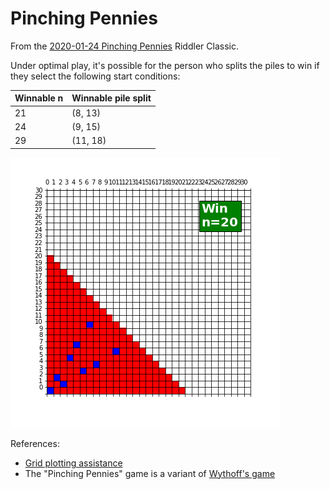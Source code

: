 # Pinching Pennies

From the [2020-01-24 Pinching Pennies](https://fivethirtyeight.com/features/how-many-pennies-should-you-pinch/) Riddler Classic.

Under optimal play, it's possible for the person who splits the piles to win if they select the following start conditions: 

Winnable n | Winnable pile split
---------- | -------------------
21 | (8, 13)
24 | (9, 15)
29 | (11, 18)

![Pass/fail gif](https://raw.githubusercontent.com/setalyas/Riddler/master/2020-01-24%20Classic_Pinching%20Pennies/20200124_Classic_HotCold.gif)

References:

- [Grid plotting assistance](https://stackoverflow.com/questions/43971138/python-plotting-colored-grid-based-on-values)
- The "Pinching Pennies" game is a variant of [Wythoff's game](https://en.wikipedia.org/wiki/Wythoff%27s_game)